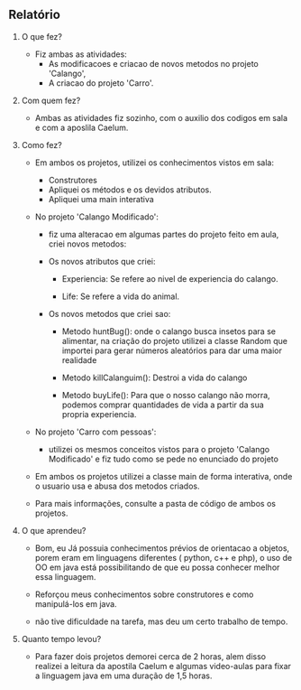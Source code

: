 ## Relatório

1. O que fez?
    
    * Fiz ambas as atividades:
        * As modificacoes e criacao de novos metodos no projeto 'Calango', 
        * A criacao do projeto 'Carro'.

2. Com quem fez?
    
    * Ambas as atividades fiz sozinho, com o auxilio dos codigos em sala e com a aposlila Caelum.
    
3. Como fez?

    * Em ambos os projetos, utilizei os conhecimentos vistos em sala:
        * Construtores
        * Apliquei os métodos e os devidos atributos.
        * Apliquei uma main interativa
    
    * No projeto 'Calango Modificado':
            
         * fiz uma alteracao em algumas partes do projeto feito em aula, criei novos metodos:

          
        * Os novos atributos que criei:
            * Experiencia: Se refere ao nivel de experiencia do calango.

            * Life: Se refere a vida do animal.
            
        * Os novos metodos que criei sao:
            * Metodo huntBug():  onde o calango busca insetos para se alimentar, na criação do projeto utilizei a classe Random que importei para gerar números aleatórios para dar uma maior realidade
            
            * Metodo killCalanguim(): Destroi a vida do calango

            * Metodo buyLife(): Para que o nosso calango não morra,
             podemos comprar quantidades de vida a partir da sua propria
             experiencia.
           
        

    * No projeto 'Carro com pessoas':
        
        * utilizei os mesmos conceitos vistos para o projeto 'Calango Modificado'
        e fiz tudo como se pede no enunciado do projeto

    

    * Em ambos os projetos utilizei a classe main de forma interativa, 
    onde o usuario usa e abusa dos metodos criados.

    * Para mais informações, consulte a pasta de código
    de ambos os projetos.
    
4. O que aprendeu?
    
    * Bom, eu Já possuia conhecimentos prévios de orientacao a objetos,
    porem eram em linguagens diferentes ( python, c++ e php),
    o uso de OO em java está possibilitando de que eu possa conhecer 
    melhor essa linguagem.
    
    * Reforçou meus conhecimentos sobre construtores e como manipulá-los em java.
    
    * não tive dificuldade na tarefa, mas deu um certo trabalho de tempo.
    
5. Quanto tempo levou?
    
    * Para fazer dois projetos demorei cerca de 2 horas, alem disso realizei a leitura da apostila Caelum e algumas video-aulas para fixar a linguagem java em
    uma duração de 1,5 horas.